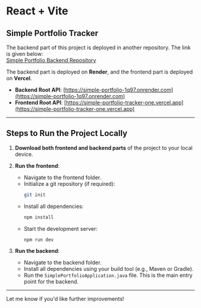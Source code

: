 # React + Vite

## Simple Portfolio Tracker

The backend part of this project is deployed in another repository. The link is given below:  
[Simple Portfolio Backend Repository](https://github.com/HarshHadiya04/simple_portfolio)

The backend part is deployed on **Render**, and the frontend part is deployed on **Vercel**.  
- **Backend Root API**: [https://simple-portfolio-1q97.onrender.com](https://simple-portfolio-1q97.onrender.com)  
- **Frontend Root API**: [https://simple-portfolio-tracker-one.vercel.app](https://simple-portfolio-tracker-one.vercel.app)

---

## Steps to Run the Project Locally

1. **Download both frontend and backend parts** of the project to your local device.  
2. **Run the frontend**:  
   - Navigate to the frontend folder.  
   - Initialize a git repository (if required):  
     ```bash
     git init
     ```  
   - Install all dependencies:  
     ```bash
     npm install
     ```  
   - Start the development server:  
     ```bash
     npm run dev
     ```  

3. **Run the backend**:  
   - Navigate to the backend folder.  
   - Install all dependencies using your build tool (e.g., Maven or Gradle).  
   - Run the `SimplePortfolioApplication.java` file. This is the main entry point for the backend.

---

Let me know if you'd like further improvements!
